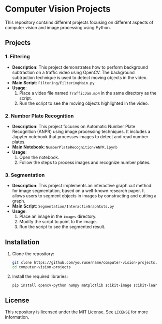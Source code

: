 # Computer Vision Projects

This repository contains different projects focusing on different aspects of computer vision and image processing using Python.

## Projects

### 1. Filtering
- **Description**: This project demonstrates how to perform background subtraction on a traffic video using OpenCV. The background subtraction technique is used to detect moving objects in the video.
- **Main Script**: `Filtering/FilteringMain.py`
- **Usage**:
  1. Place a video file named `TrafficJam.mp4` in the same directory as the script.
  2. Run the script to see the moving objects highlighted in the video.

### 2. Number Plate Recognition
- **Description**: This project focuses on Automatic Number Plate Recognition (ANPR) using image processing techniques. It includes a Jupyter notebook that processes images to detect and read number plates.
- **Main Notebook**: `NumberPlateRecognition/ANPR.ipynb`
- **Usage**:
  1. Open the notebook.
  2. Follow the steps to process images and recognize number plates.

### 3. Segmentation
- **Description**: This project implements an interactive graph cut method for image segmentation, based on a well-known research paper. It allows users to segment objects in images by constructing and cutting a graph.
- **Main Script**: `Segmentation/InteractivGraphCuts.py`
- **Usage**:
  1. Place an image in the `images` directory.
  2. Modify the script to point to the image.
  3. Run the script to see the segmented result.

## Installation

1. Clone the repository:
   ```sh
   git clone https://github.com/yourusername/computer-vision-projects.git
   cd computer-vision-projects
    ```
2. Install the required libraries:
    ```sh
    pip install opencv-python numpy matplotlib scikit-image scikit-learn jupyter
    ```

## License

This repository is licensed under the MIT License. See `LICENSE` for more information.
```
